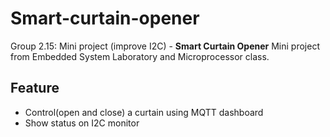 # Smart-curtain-opener
Group 2.15: Mini project (improve I2C) - **Smart Curtain Opener**
Mini project from Embedded System Laboratory and Microprocessor class.

<!-- [Demonstration video]()

![](picture/) -->

## **Feature**
- Control(open and close) a curtain using MQTT dashboard
- Show status on I2C monitor 

